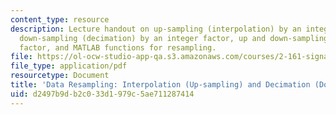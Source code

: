 ```yaml
---
content_type: resource
description: Lecture handout on up-sampling (interpolation) by an integer factor,
  down-sampling (decimation) by an integer factor, up and down-sampling with a non-integer
  factor, and MATLAB functions for resampling.
file: https://ol-ocw-studio-app-qa.s3.amazonaws.com/courses/2-161-signal-processing-continuous-and-discrete-fall-2008/d2497b9db2c033d1979c5ae711287414_updownsampling.pdf
file_type: application/pdf
resourcetype: Document
title: 'Data Resampling: Interpolation (Up-sampling) and Decimation (Down-sampling)'
uid: d2497b9d-b2c0-33d1-979c-5ae711287414
---
```

